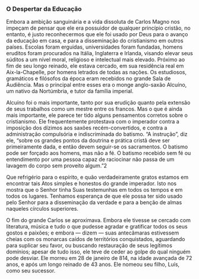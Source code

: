### O Despertar da Educação 

Embora a ambição sanguinária e a vida dissoluta de Carlos Magno nos impeçam de pensar que ele era possuidor de qualquer princípio cristão, no entanto, é justo reconhecermos que ele foi usado por Deus para o avanço da educação em casa, e para a disseminação do cristianismo em outros países. Escolas foram erguidas, universidades foram fundadas, homens eruditos foram procurados na Itália, Inglaterra e Irlanda, visando elevar seus súditos a um nível moral, religioso e intelectual mais elevado. Próximo ao fim de seu longo reinado, ele estava cercado, em sua residência real em Aix-la-Chapelle, por homens letrados de todas as nações. Os estudiosos, gramáticos e filósofos da época eram recebidos no grande Sala de Audiência. Mas o principal entre esses era o monge anglo-saxão Alcuíno, um nativo da Nortúmbria, e tutor da família imperial.

Alcuíno foi o mais importante, tanto por sua erudição quanto pela extensão de seus trabalhos como um mestre entre os francos. Mas o que é ainda mais importante, ele parece ter tido alguns pensamentos corretos sobre o cristianismo. Ele frequentemente protestava com o imperador contra a imposição dos dízimos aos saxões recém-convertidos, e contra a administração compulsória e indiscriminada do batismo. “A instrução”, diz ele, “sobre os grandes pontos da doutrina e prática cristã deve ser primeiramente dada, e então devem seguir-se os sacramentos. O batismo pode ser forçado aos homens, mas não a fé. O batismo recebido sem fé ou entendimento por uma pessoa capaz de raciocinar não passa de um lavagem do corpo sem proveito algum.”2

Que refrigério para o espírito, e quão verdadeiramente gratos estamos em encontrar tais Atos simples e honestos do grande imperador. Isto nos mostra que o Senhor tinha Suas testemunhas em todos os tempos e em todos os lugares. Tenhamos esperança de que ele possa ter sido usado pelo Senhor para a disseminação da verdade e para a benção de almas naqueles círculos superiores.

O fim do grande Carlos se aproximava. Embora ele tivesse se cercado com literatura, música e tudo o que pudesse agradar e gratificar todos os seus gostos e paixões; e embora — dizem — suas antecâmaras estivessem cheias com os monarcas caídos de territórios conquistados, aguardando para suplicar seu favor, ou buscando restauração de seus legítimos domínios; apesar de tudo isso, ele teve de ceder ao golpe do qual ninguém pode desviar. Ele morreu em 28 de janeiro de 814, na idade avançada de 72 anos, e após um longo reinado de 43 anos. Ele nomeou seu filho, Luís, como seu sucessor.
